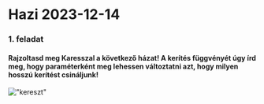# Hazi 2023-12-14

### 1. feladat
#### Rajzoltasd meg Karesszal a következő házat! A kerítés függvényét úgy írd meg, hogy paraméterként meg lehessen változtatni azt, hogy milyen hosszú kerítést csináljunk!

!["kereszt"](https://nagybrandy.github.io/szlghazik/pages/img/231214-2.png)
